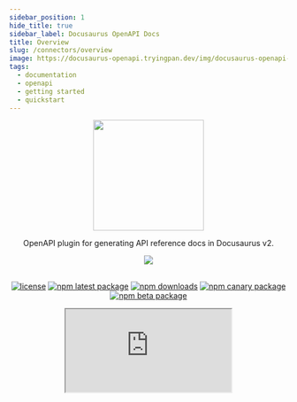 ```yaml
---
sidebar_position: 1
hide_title: true
sidebar_label: Docusaurus OpenAPI Docs
title: Overview
slug: /connectors/overview
image: https://docusaurus-openapi.tryingpan.dev/img/docusaurus-openapi-docs-logo.svg
tags:
  - documentation
  - openapi
  - getting started
  - quickstart
---
```


<head>
  <link rel="apple-touch-icon" href="/apple-touch-icon.png" />
</head>

<div align="center">
<img width="200" src="https://user-images.githubusercontent.com/9343811/165975569-1bc29814-884c-4931-83df-860043b625b7.svg" />
</div>

<div align="center">

OpenAPI plugin for generating API reference docs in Docusaurus v2.

<img src="https://img.shields.io/badge/dynamic/json?style=for-the-badge&logo=meta&color=blueviolet&label=Docusaurus&query=dependencies%5B%22%40docusaurus%2Fcore%22%5D&url=https%3A%2F%2Fraw.githubusercontent.com%2FPaloAltoNetworks%2Fdocusaurus-openapi-docs%2Fmain%2Fdemo%2Fpackage.json" />
<br/><br/>

[![license](https://img.shields.io/badge/license-MIT-blue.svg)](https://github.com/PaloAltoNetworks/docusaurus-openapi-docs/blob/HEAD/LICENSE) [![npm latest package](https://img.shields.io/npm/v/docusaurus-plugin-openapi-docs/latest.svg)](https://www.npmjs.com/package/docusaurus-plugin-openapi-docs) [![npm downloads](https://img.shields.io/npm/dm/docusaurus-plugin-openapi-docs.svg)](https://www.npmjs.com/package/docusaurus-plugin-openapi-docs) [![npm canary package](https://img.shields.io/npm/v/docusaurus-plugin-openapi-docs/canary.svg)](https://www.npmjs.com/package/docusaurus-plugin-openapi-docs) [![npm beta package](https://img.shields.io/npm/v/docusaurus-plugin-openapi-docs/beta.svg)](https://www.npmjs.com/package/docusaurus-plugin-openapi-docs)


<iframe
  src="https://ghbtns.com/github-btn.html?user=PaloAltoNetworks&amp;repo=docusaurus-openapi-docs&amp;type=star&amp;count=true&amp;size=large"
  width={160}
  height={30}
  title="GitHub Stars"
/>

</div>

---

## Overview

The `docusaurus-plugin-openapi-docs` package extends the Docusaurus CLI with commands for generating MDX using the OpenAPI specification as the source. The resulting MDX is fully compatible with [plugin-content-docs](https://docusaurus.io/docs/api/plugins/@docusaurus/plugin-content-docs) and can be used to render beautiful, interactive API reference docs.

Key Features:

- **Compatible:** Works with Swagger 2.0 and OpenAPI 3.0.
- **Fast:** Convert large OpenAPI specs into MDX docs in seconds. 🔥
- **Stylish:** Based on the same [Infima styling framework](https://infima.dev/) that powers the Docusaurus UI.
- **Flexible:** Supports single, multi and _even micro_ OpenAPI specs.

---

## Compatibility Matrix

| Docusaurus OpenAPI Docs | Docusaurus      |
| ----------------------- | --------------- |
| 3.0.0-beta.x (beta)     | `3.0.1 - 3.1.1` |
| 2.0.x (current)         | `2.4.1 - 2.4.3` |
| 1.7.3 (legacy)          | `2.0.1 - 2.2.0` |


:::tip
If you"re building a Docusaurus site from scratch the easiest way to get started is by [installing from template](#bootstrapping-from-template-new-docusaurus-site).
:::

## Bootstrapping from Template (new Docusaurus site)

Run the following to bootstrap a Docsaurus v2 site (classic theme) with `docusaurus-openapi-docs`:

```bash
npx create-docusaurus@2.4.3 my-website --package-manager yarn
```

> When prompted to select a template choose `Git repository`.

Template Repository URL:

```bash
https://github.com/PaloAltoNetworks/docusaurus-template-openapi-docs.git
```

> When asked how the template repo should be cloned choose "copy" (unless you know better).

```bash
cd my-website
yarn start
```

## Installation (existing Docusaurus site)

:::note
Both the plugin and theme are currently designed to pair with a specific Docusaurus release. The Docusaurus badge in the `README.md` and at the top of this page will always reflect the current compatible versions.
:::

### Plugin

```bash
yarn add docusaurus-plugin-openapi-docs
```

### Theme

```bash
yarn add docusaurus-theme-openapi-docs
```

## Configuration

### Configuring the plugin

The plugin configuration is comprised of options that are read by the CLI while generating and cleaning API docs.

:::note
See [plugin configuration options](#plugin-configuration-options) for a more thorough reference.
:::

The following is an example configuration to help get you started.

```javascript title="docusaurus-plugin-openapi-docs"
plugins: [
  [
    "docusaurus-plugin-openapi-docs",
    {
      id: "openapi",
      docsPluginId: "<your docs plugin id>", // e.g. "classic" or the plugin-content-docs id
      config: {
        petstore: { // "petstore" is considered the <id> that you will reference in the CLI
          specPath: "examples/petstore.yaml", // path or URL to the OpenAPI spec
          outputDir: "api/petstore", // output directory for generated *.mdx and sidebar.js files
          sidebarOptions: {
            groupPathsBy: "tag", // generate a sidebar.js slice that groups operations by tag
          },
        }
      }
    },
  ]
],
```

### Configuring the theme

To use the theme you"ll need to define it under `themes` in `docusaurus.config.js`:

```javascript title="docusaurus-theme-openapi-docs"
themes: ["docusaurus-theme-openapi-docs"] // exports ApiItem and ApiDemoPanel
```

Finally, you"ll need to replace `@theme/DocItem` with `@theme/ApiItem` as your `docItemComponent`. Where you do this will depend on whether you are using `@docusaurus/preset-classic` or a standalone `@docusaurus/plugin-content-docs` to render your docs (see examples below).

:::note
The `@theme/ApiItem` component is designed to be a drop-in replacement for `@theme/DocItem` that supports rendering OpenAPI documentation while maintaining backwards compatibility with non-API docs. In other words, it can be used for rendering both API _and_ non-API docs.
:::

```javascript title="preset-classic example"
presets: [
  [
    "classic",
    ({
      docs: {
        sidebarPath: require.resolve("./sidebars.js"),
        editUrl:
          "https://github.com/facebook/docusaurus/tree/main/packages/create-docusaurus/templates/shared/",
        docLayoutComponent: "@theme/DocPage",
        // highlight-next-line
        docItemComponent: "@theme/ApiItem" // add @theme/ApiItem here
      },
      blog: {
        showReadingTime: true,
        editUrl:
          "https://github.com/facebook/docusaurus/tree/main/packages/create-docusaurus/templates/shared/"
      },
      theme: {
        customCss: require.resolve("./src/css/custom.css")
      }
    })
  ]
]
```

```javascript title="plugin-content-docs example"
plugins: [
    [
      "@docusaurus/plugin-content-docs",
      {
        path: "docs",
        breadcrumbs: true,
        routeBasePath: "docs",
        include: ["**/*.md", "**/*.mdx"],
        sidebarPath: "sidebars.js",
        docLayoutComponent: "@theme/DocPage",
        // highlight-next-line
        docItemComponent: "@theme/ApiItem", // add @theme/ApiItem here
      },
    ],
  ],
```

### Complete example

For a complete example of how to configure `docusaurus-plugin-openapi-docs` and `docusaurus-theme-openapi-docs` see the [demo configuration](https://github.com/PaloAltoNetworks/docusaurus-openapi-docs/blob/main/demo/docusaurus.config.js).

## CLI Usage

After you've installed and configured the plugin and theme, the CLI can be used to `generate` and `clean` API docs.

```
Usage: docusaurus <command> [options]

Options:
  -V, --version                                            output the version number
  -h, --help                                               display help for command

Commands:
  build [options] [siteDir]                                Build website.
  swizzle [options] [themeName] [componentName] [siteDir]  Wraps or ejects the original theme files into website folder for customization.
  deploy [options] [siteDir]                               Deploy website to GitHub pages.
  start [options] [siteDir]                                Start the development server.
  serve [options] [siteDir]                                Serve website locally.
  clear [siteDir]                                          Remove build artifacts.
  write-translations [options] [siteDir]                   Extract required translations of your site.
  write-heading-ids [options] [siteDir] [files...]         Generate heading ids in Markdown content.
  docs:version <version>                                   Tag a new docs version
  gen-api-docs <id>                                        Generates OpenAPI docs in MDX file format and sidebar.js (if enabled).
  gen-api-docs:version <id:version>                        Generates versioned OpenAPI docs in MDX file format, versions.js and sidebar.js (if enabled).
  clean-api-docs <id>                                      Clears the generated OpenAPI docs MDX files and sidebar.js (if enabled).
  clean-api-docs:version <id:version>                      Clears the versioned, generated OpenAPI docs MDX files, versions.json and sidebar.js (if
                                                           enabled).
```

:::tip
If you're configuring multiple `docusaurus-plugin-openapi-docs` instances use the `-p` or `--plugin-id` option to specify which plugin instance to run the commands against.

```
Options:
  -p, --plugin-id <plugin>  OpenAPI docs plugin ID.
  -h, --help                display help for command
```

:::

### Generating OpenAPI Docs

> The following command will generate API docs for all of the OpenAPI specifications referenced in your `docusaurus-plugin-openapi-docs` config.

```bash
yarn docusaurus gen-api-docs all
```


> The following command will generate API docs for a specific `id`:

```bash
yarn docusaurus gen-api-docs <id>
```

Example:

```bash title="generating API docs for 'petstore'"
yarn docusaurus gen-api-docs petstore
```

### Cleaning API Docs

Occasionally you may need to clean and re-generate API docs, especially following changes to your OpenAPI specification(s).

> The following command will clean all API docs referenced in your `docusaurus-plugin-openapi-docs` config.

```bash
yarn docusaurus clean-api-docs all
```

> The following command will clean API docs for a specific `id`:

```bash
yarn docusaurus clean-api-docs <id>
```

Example:

```bash title="cleaning API docs for 'petstore'"
yarn docusaurus clean-api-docs petstore
```

### Versioning OpenAPI docs

To generate _all_ versioned OpenAPI docs, run the following command from the root directory of your project:

```bash
yarn docusaurus gen-api-docs:version <id>:all
```

Examples:

```bash title="generate all versioned API docs for 'petstore'"
yarn docusaurus gen-api-docs:version petstore:all
```

```bash title="generate version 1.0.0 API docs for 'petstore'"
yarn docusaurus gen-api-docs:version petstore:1.0.0
```

:::tip
Substitue `all` with a specific version ID to generate/clean a specific version. Generating for `all` or a specific version ID will automatically update the `versions.json` file.
:::

See [versions options](#versions) for a list of available options. For a complete example of how to configure versining see the [demo configuration](https://github.com/PaloAltoNetworks/docusaurus-openapi-docs/blob/main/demo/docusaurus.config.js#L190).

## Plugin Configuration Options

The `docusaurus-plugin-openapi-docs` plugin can be configured with the following options:

| Name          | Type     | Default | Description                                                                                                                                          |
| ------------- | -------- | ------- | ---------------------------------------------------------------------------------------------------------------------------------------------------  |
| `id`          | `string` | `null`  | A unique plugin id.                                                                                                                                |
| `docsPluginId` | `string` | `null`  | The ID associated with the `plugin-content-docs` or `preset` instance used to render the OpenAPI docs (e.g. "your-plugin-id", "classic", "default"). |

### config

`config` can be configured with the following options:

| Name                 | Type     | Default | Description                                                                                                                              |
| -------------------- | -------- | ------- | ---------------------------------------------------------------------------------------------------------------------------------------- |
| `specPath`           | `string` | `null`  | Designated URL or path to the source of an OpenAPI specification file or directory of multiple OpenAPI specification files.              |
| `ouputDir`           | `string` | `null`  | Desired output path for generated MDX files.                                                                                             |
| `proxy`              | `string` | `null`  | _Optional:_ Proxy URL to prepend to base URL when performing API requests from browser.                                                  |                                                                               
| `template`           | `string` | `null`  | _Optional:_ Customize MDX content with a desired template.                                                                               |
| `downloadUrl`        | `string` | `null`  | _Optional:_ Designated URL for downloading OpenAPI specification. (requires `info` section/doc)                                          |
| `hideSendButton`     | `boolean`| `null`  | _Optional:_ If set to `true`, hides the "Send API Request" button in API demo panel.                                                     |
| `showExtensions`     | `boolean`| `null`  | _Optional:_ If set to `true`, renders operation-level vendor-extensions in description.                                                  |
| `sidebarOptions`     | `object` | `null`  | _Optional:_ Set of options for sidebar configuration. See below for a list of supported options.                                         |
| `version`            | `string` | `null`  | _Optional:_ Version assigned to single or micro-spec API specified in `specPath`.                                                        |
| `label`              | `string` | `null`  | _Optional:_ Version label used when generating version selector dropdown menu.                                                           |
| `baseUrl`            | `string` | `null`  | _Optional:_ Version base URL used when generating version selector dropdown menu.                                                        |
| `versions`           | `object` | `null`  | _Optional:_ Set of options for versioning configuration. See below for a list of supported options.                                      |
| `markdownGenerators` | `object` | `null`  | _Optional:_ Customize MDX content with a set of options for specifying markdown generator functions. See below for a list of supported options. |
| `showSchemas`        | `boolean` | `null`  | _Optional:_ If set to `true`, generates schema pages and adds them to the sidebar. |

### sidebarOptions


`sidebarOptions` can be configured with the following options:

| Name                 | Type      | Default | Description                                                                                                                                                                                                                                                                                                                                                                                                                                                                                                                                              |
| -------------------- | --------- | ------- | ---------------------------------------------------------------------------------------------------------------------------------------------------------------------------------------------------------------------------------------------------------------------------------------------------------------------------------------------------------------------------------------------------------------------------------------------------------------------------------------------------------------------------------------------------------|
| `groupPathsBy`       | `string`  | `null`  | Organize and group sidebar slice by specified option. Note: Currently, `groupPathsBy` only contains support for grouping by `tag`.                                                                                                                                                                                                                                                                                                                                                                                                                       |
| `categoryLinkSource` | `string`  | `null`  | Defines what source to use for rendering category link pages when grouping paths by tag. <br/><br/>The supported options are as follows: <br/><br/> `tag`: Sets the category link config type to `generated-index` and uses the tag description as the link config description. <br/><br/>`info`: Sets the category link config type to `doc` and renders the `info` section as the category link (recommended only for multi/micro-spec scenarios). <br/><br/>`none`: Does not create pages for categories, only groups that can be expanded/collapsed. |
| `sidebarCollapsible` | `boolean` | `true`  | Whether sidebar categories are collapsible by default.                                                                                                                                                                                                                                                                                                                                                                                                                                                                                                   |
| `sidebarCollapsed`   | `boolean` | `true`  | Whether sidebar categories are collapsed by default.                                                                                                                                                                                                                                                                                                                                                                                                                                                                                                     |
| `customProps`        | `object`  | `null`  | Additional props for customizing a sidebar item.                                                                                                                                                                                                                                                                                                                                                                                                                                                                                                         |

:::info TIP
You may optionally configure a `sidebarOptions`. In doing so, an individual `sidebar.js` slice with the configured options will be generated within the respective `outputDir`.
:::

### versions

`versions` can be configured with the following options:

| Name                 | Type      | Default | Description                                                                                                              |
| -------------------- | --------- | ------- | ------------------------------------------------------------------------------------------------------------------------ |
| `specPath`           | `string`  | `null`  | Designated URL or path to the source of an OpenAPI specification file or directory of micro OpenAPI specification files. |
| `ouputDir`           | `string`  | `null`  | Desired output path for versioned, generated MDX files.                                                                  |
| `label`              | `string`  | `null`  | _Optional:_ Version label used when generating version selector dropdown menu.                                           |
| `baseUrl`            | `string`  | `null`  | _Optional:_ Version base URL used when generating version selector dropdown menu.                                        |

:::info NOTE
All versions will automatically inherit `sidebarOptions` from the parent/base config.
:::

### markdownGenerators

`markdownGenerators` can be configured with the following options:

| Name                  | Type      | Default | Description                                                                                                                    |
| ------------------- | ---------- | ------- | --------------------------------------------------------------------------------------------------------------------------------|
| `createApiPageMD`   | `function` | `null`  | _Optional:_ Returns a string of the raw markdown body for API pages.<br/><br/>**Function type:** `(pageData: ApiPageMetadata) => string`   |
| `createInfoPageMD`  | `function` | `null`  | _Optional:_ Returns a string of the raw markdown body for info pages.<br/><br/>**Function type:** `(pageData: InfoPageMetadata) => string` |
| `createTagPageMD`   | `function` | `null`  | _Optional:_ Returns a string of the raw markdown body for tag pages.<br/><br/>**Function type:** `(pageData: TagPageMetadata) => string`   |
| `createSchemaPageMD`| `function` | `null`  | _Optional:_ Returns a string of the raw markdown body for schema pages.<br/><br/>**Function type:** `(pageData: SchemaPageMetadata) => string`   |

:::info NOTE
If a config option is not provided, its default markdown generator will be used. 

This config option is intended for advanced users who wish to highly customize the markdown content and layout of generated pages.
:::

## Developer Quick Start

> Looking to make a contribution? Make sure to checkout out our contributing guide.

After [forking](https://github.com/PaloAltoNetworks/docusaurus-openapi-docs/fork) the main repository, run the following:

```bash
git clone https://github.com/<your account>/docusaurus-openapi-docs.git
cd docusaurus-openapi-docs
yarn
yarn build-packages
yarn watch:demo
```

## Credits

Special thanks to @bourdakos1 (Nick Bourdakos), the author of [docusaurus-openapi](https://github.com/cloud-annotations/docusaurus-openapi), which this project is heavily based on.

For more insight into why we decided to completely fork see [#47](https://github.com/PaloAltoNetworks/docusaurus-openapi-docs/pull/47)

## Contributors

<a href="https://github.com/PaloAltoNetworks/docusaurus-openapi-docs/graphs/contributors">
  <img src="https://contrib.rocks/image?repo=PaloAltoNetworks/docusaurus-openapi-docs" />
</a>

## Support

See [SUPPORT.md](https://github.com/PaloAltoNetworks/docusaurus-openapi-docs/blob/main/SUPPORT.md) for our support agreement and guidelines.

If you believe you found a bug or have an idea you'd like to suggest you may [report an issue](https://github.com/PaloAltoNetworks/docusaurus-openapi-docs/issues/new/choose) or [start a discussion](https://github.com/PaloAltoNetworks/docusaurus-openapi-docs/discussions/new/choose).
